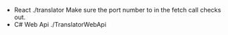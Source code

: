 * React
./translator
Make sure the port number to in the fetch call checks out.
* C# Web Api
./TranslatorWebApi
